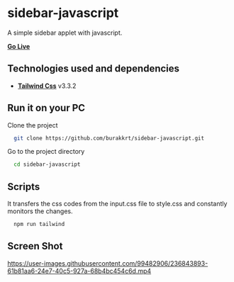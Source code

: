 # sidebar-javascript

A simple sidebar applet with javascript.

[**Go Live**](https://burakkrt.github.io/sidebar-javascript/)

## Technologies used and dependencies

- [**Tailwind Css**](https://tailwindcss.com) v3.3.2

## Run it on your PC

Clone the project

```bash
  git clone https://github.com/burakkrt/sidebar-javascript.git
```

Go to the project directory

```bash
  cd sidebar-javascript
```

## Scripts

It transfers the css codes from the input.css file to style.css and constantly monitors the changes.

```bash
  npm run tailwind
```

## Screen Shot

https://user-images.githubusercontent.com/99482906/236843893-61b81aa6-24e7-40c5-927a-68b4bc454c6d.mp4

